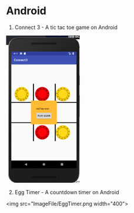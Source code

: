 # Android

1. Connect 3 - A tic tac toe game on Android

<img src="ImageFile/connect3.png" width="200">

2. Egg Timer - A countdown timer on Android

<img src="ImageFile/EggTimer.png width="400">


